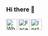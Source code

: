 ### Hi there 👋

<!--
**weijing1998/weijing1998** is a ✨ _special_ ✨ repository because its `README.md` (this file) appears on your GitHub profile.

Here are some ideas to get you started:

- 🔭 I’m currently Studying on UUM Sintok Kedah
- 🌱 I’m currently learning Dart, Java , HTML , CSS , JS ...
- 🤔 I’m looking for help with my friend
- 💬 Ask me about ...
- 📫 How to reach me: ...
- 😄 Pronouns: ...
- ⚡ Fun fact: ...
-->
<a target="_blank" href="https://api.whatsapp.com/send?phone=+60187762335">
  <img align="left" alt="Whatsapp" width="30px" src="https://cdn.jsdelivr.net/npm/simple-icons@v3/icons/whatsapp.svg" />
</a>
<a target="_blank" href=https://www.instagram.com/weiiijing/">
      <img align="left : 5em" alt="Instagram" width="30px" src="https://cdn.jsdelivr.net/npm/simple-icons@v3/icons/instagram.svg" />
    </a> 
    <a target="_blank" href="https://www.facebook.com/weijing1234/">
      <img align="left" alt="Facebook" width="30px" src="https://cdn.jsdelivr.net/npm/simple-icons@v3/icons/facebook.svg" />
    </a>
